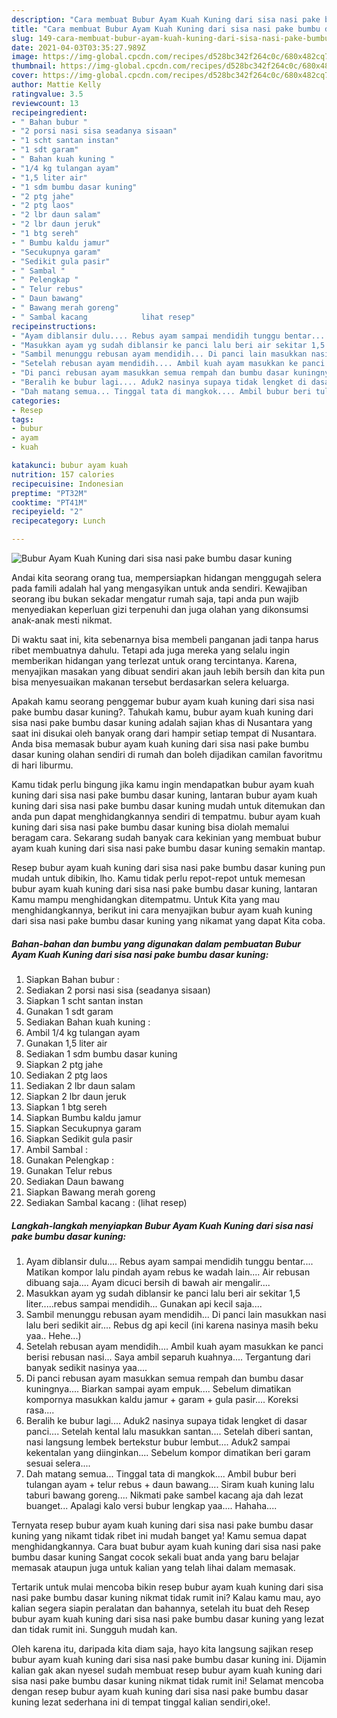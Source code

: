 ```yaml
---
description: "Cara membuat Bubur Ayam Kuah Kuning dari sisa nasi pake bumbu dasar kuning yang lezat dan Mudah Dibuat"
title: "Cara membuat Bubur Ayam Kuah Kuning dari sisa nasi pake bumbu dasar kuning yang lezat dan Mudah Dibuat"
slug: 149-cara-membuat-bubur-ayam-kuah-kuning-dari-sisa-nasi-pake-bumbu-dasar-kuning-yang-lezat-dan-mudah-dibuat
date: 2021-04-03T03:35:27.989Z
image: https://img-global.cpcdn.com/recipes/d528bc342f264c0c/680x482cq70/bubur-ayam-kuah-kuning-dari-sisa-nasi-pake-bumbu-dasar-kuning-foto-resep-utama.jpg
thumbnail: https://img-global.cpcdn.com/recipes/d528bc342f264c0c/680x482cq70/bubur-ayam-kuah-kuning-dari-sisa-nasi-pake-bumbu-dasar-kuning-foto-resep-utama.jpg
cover: https://img-global.cpcdn.com/recipes/d528bc342f264c0c/680x482cq70/bubur-ayam-kuah-kuning-dari-sisa-nasi-pake-bumbu-dasar-kuning-foto-resep-utama.jpg
author: Mattie Kelly
ratingvalue: 3.5
reviewcount: 13
recipeingredient:
- " Bahan bubur "
- "2 porsi nasi sisa seadanya sisaan"
- "1 scht santan instan"
- "1 sdt garam"
- " Bahan kuah kuning "
- "1/4 kg tulangan ayam"
- "1,5 liter air"
- "1 sdm bumbu dasar kuning"
- "2 ptg jahe"
- "2 ptg laos"
- "2 lbr daun salam"
- "2 lbr daun jeruk"
- "1 btg sereh"
- " Bumbu kaldu jamur"
- "Secukupnya garam"
- "Sedikit gula pasir"
- " Sambal "
- " Pelengkap "
- " Telur rebus"
- " Daun bawang"
- " Bawang merah goreng"
- " Sambal kacang            lihat resep"
recipeinstructions:
- "Ayam diblansir dulu.... Rebus ayam sampai mendidih tunggu bentar.... Matikan kompor lalu pindah ayam rebus ke wadah lain.... Air rebusan dibuang saja.... Ayam dicuci bersih di bawah air mengalir...."
- "Masukkan ayam yg sudah diblansir ke panci lalu beri air sekitar 1,5 liter.....rebus sampai mendidih... Gunakan api kecil saja...."
- "Sambil menunggu rebusan ayam mendidih... Di panci lain masukkan nasi lalu beri sedikit air.... Rebus dg api kecil (ini karena nasinya masih beku yaa.. Hehe...)"
- "Setelah rebusan ayam mendidih.... Ambil kuah ayam masukkan ke panci berisi rebusan nasi... Saya ambil separuh kuahnya.... Tergantung dari banyak sedikit nasinya yaa...."
- "Di panci rebusan ayam masukkan semua rempah dan bumbu dasar kuningnya.... Biarkan sampai ayam empuk.... Sebelum dimatikan kompornya masukkan kaldu jamur + garam + gula pasir.... Koreksi rasa...."
- "Beralih ke bubur lagi.... Aduk2 nasinya supaya tidak lengket di dasar panci.... Setelah kental lalu masukkan santan.... Setelah diberi santan, nasi langsung lembek bertekstur bubur lembut.... Aduk2 sampai kekentalan yang diinginkan.... Sebelum kompor dimatikan beri garam sesuai selera...."
- "Dah matang semua... Tinggal tata di mangkok.... Ambil bubur beri tulangan ayam + telur rebus + daun bawang.... Siram kuah kuning lalu taburi bawang goreng.... Nikmati pake sambel kacang aja dah lezat buanget... Apalagi kalo versi bubur lengkap yaa.... Hahaha...."
categories:
- Resep
tags:
- bubur
- ayam
- kuah

katakunci: bubur ayam kuah 
nutrition: 157 calories
recipecuisine: Indonesian
preptime: "PT32M"
cooktime: "PT41M"
recipeyield: "2"
recipecategory: Lunch

---
```



![Bubur Ayam Kuah Kuning dari sisa nasi pake bumbu dasar kuning](https://img-global.cpcdn.com/recipes/d528bc342f264c0c/680x482cq70/bubur-ayam-kuah-kuning-dari-sisa-nasi-pake-bumbu-dasar-kuning-foto-resep-utama.jpg)

Andai kita seorang orang tua, mempersiapkan hidangan menggugah selera pada famili adalah hal yang mengasyikan untuk anda sendiri. Kewajiban seorang ibu bukan sekadar mengatur rumah saja, tapi anda pun wajib menyediakan keperluan gizi terpenuhi dan juga olahan yang dikonsumsi anak-anak mesti nikmat.

Di waktu  saat ini, kita sebenarnya bisa membeli panganan jadi tanpa harus ribet membuatnya dahulu. Tetapi ada juga mereka yang selalu ingin memberikan hidangan yang terlezat untuk orang tercintanya. Karena, menyajikan masakan yang dibuat sendiri akan jauh lebih bersih dan kita pun bisa menyesuaikan makanan tersebut berdasarkan selera keluarga. 



Apakah kamu seorang penggemar bubur ayam kuah kuning dari sisa nasi pake bumbu dasar kuning?. Tahukah kamu, bubur ayam kuah kuning dari sisa nasi pake bumbu dasar kuning adalah sajian khas di Nusantara yang saat ini disukai oleh banyak orang dari hampir setiap tempat di Nusantara. Anda bisa memasak bubur ayam kuah kuning dari sisa nasi pake bumbu dasar kuning olahan sendiri di rumah dan boleh dijadikan camilan favoritmu di hari liburmu.

Kamu tidak perlu bingung jika kamu ingin mendapatkan bubur ayam kuah kuning dari sisa nasi pake bumbu dasar kuning, lantaran bubur ayam kuah kuning dari sisa nasi pake bumbu dasar kuning mudah untuk ditemukan dan anda pun dapat menghidangkannya sendiri di tempatmu. bubur ayam kuah kuning dari sisa nasi pake bumbu dasar kuning bisa diolah memalui beragam cara. Sekarang sudah banyak cara kekinian yang membuat bubur ayam kuah kuning dari sisa nasi pake bumbu dasar kuning semakin mantap.

Resep bubur ayam kuah kuning dari sisa nasi pake bumbu dasar kuning pun mudah untuk dibikin, lho. Kamu tidak perlu repot-repot untuk memesan bubur ayam kuah kuning dari sisa nasi pake bumbu dasar kuning, lantaran Kamu mampu menghidangkan ditempatmu. Untuk Kita yang mau menghidangkannya, berikut ini cara menyajikan bubur ayam kuah kuning dari sisa nasi pake bumbu dasar kuning yang nikamat yang dapat Kita coba.

<!--inarticleads1-->

##### Bahan-bahan dan bumbu yang digunakan dalam pembuatan Bubur Ayam Kuah Kuning dari sisa nasi pake bumbu dasar kuning:

1. Siapkan  Bahan bubur :
1. Sediakan 2 porsi nasi sisa (seadanya sisaan)
1. Siapkan 1 scht santan instan
1. Gunakan 1 sdt garam
1. Sediakan  Bahan kuah kuning :
1. Ambil 1/4 kg tulangan ayam
1. Gunakan 1,5 liter air
1. Sediakan 1 sdm bumbu dasar kuning
1. Siapkan 2 ptg jahe
1. Sediakan 2 ptg laos
1. Sediakan 2 lbr daun salam
1. Siapkan 2 lbr daun jeruk
1. Siapkan 1 btg sereh
1. Siapkan  Bumbu kaldu jamur
1. Siapkan Secukupnya garam
1. Siapkan Sedikit gula pasir
1. Ambil  Sambal :
1. Gunakan  Pelengkap :
1. Gunakan  Telur rebus
1. Sediakan  Daun bawang
1. Siapkan  Bawang merah goreng
1. Sediakan  Sambal kacang :           (lihat resep)




<!--inarticleads2-->

##### Langkah-langkah menyiapkan Bubur Ayam Kuah Kuning dari sisa nasi pake bumbu dasar kuning:

1. Ayam diblansir dulu.... Rebus ayam sampai mendidih tunggu bentar.... Matikan kompor lalu pindah ayam rebus ke wadah lain.... Air rebusan dibuang saja.... Ayam dicuci bersih di bawah air mengalir....
1. Masukkan ayam yg sudah diblansir ke panci lalu beri air sekitar 1,5 liter.....rebus sampai mendidih... Gunakan api kecil saja....
1. Sambil menunggu rebusan ayam mendidih... Di panci lain masukkan nasi lalu beri sedikit air.... Rebus dg api kecil (ini karena nasinya masih beku yaa.. Hehe...)
1. Setelah rebusan ayam mendidih.... Ambil kuah ayam masukkan ke panci berisi rebusan nasi... Saya ambil separuh kuahnya.... Tergantung dari banyak sedikit nasinya yaa....
1. Di panci rebusan ayam masukkan semua rempah dan bumbu dasar kuningnya.... Biarkan sampai ayam empuk.... Sebelum dimatikan kompornya masukkan kaldu jamur + garam + gula pasir.... Koreksi rasa....
1. Beralih ke bubur lagi.... Aduk2 nasinya supaya tidak lengket di dasar panci.... Setelah kental lalu masukkan santan.... Setelah diberi santan, nasi langsung lembek bertekstur bubur lembut.... Aduk2 sampai kekentalan yang diinginkan.... Sebelum kompor dimatikan beri garam sesuai selera....
1. Dah matang semua... Tinggal tata di mangkok.... Ambil bubur beri tulangan ayam + telur rebus + daun bawang.... Siram kuah kuning lalu taburi bawang goreng.... Nikmati pake sambel kacang aja dah lezat buanget... Apalagi kalo versi bubur lengkap yaa.... Hahaha....




Ternyata resep bubur ayam kuah kuning dari sisa nasi pake bumbu dasar kuning yang nikamt tidak ribet ini mudah banget ya! Kamu semua dapat menghidangkannya. Cara buat bubur ayam kuah kuning dari sisa nasi pake bumbu dasar kuning Sangat cocok sekali buat anda yang baru belajar memasak ataupun juga untuk kalian yang telah lihai dalam memasak.

Tertarik untuk mulai mencoba bikin resep bubur ayam kuah kuning dari sisa nasi pake bumbu dasar kuning nikmat tidak rumit ini? Kalau kamu mau, ayo kalian segera siapin peralatan dan bahannya, setelah itu buat deh Resep bubur ayam kuah kuning dari sisa nasi pake bumbu dasar kuning yang lezat dan tidak rumit ini. Sungguh mudah kan. 

Oleh karena itu, daripada kita diam saja, hayo kita langsung sajikan resep bubur ayam kuah kuning dari sisa nasi pake bumbu dasar kuning ini. Dijamin kalian gak akan nyesel sudah membuat resep bubur ayam kuah kuning dari sisa nasi pake bumbu dasar kuning nikmat tidak rumit ini! Selamat mencoba dengan resep bubur ayam kuah kuning dari sisa nasi pake bumbu dasar kuning lezat sederhana ini di tempat tinggal kalian sendiri,oke!.

